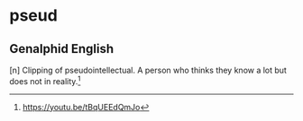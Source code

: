 # pseud
## Genalphid English

[n] Clipping of pseudointellectual. A person who thinks they know a lot but does not in reality.[^1]

[^1]: <https://youtu.be/tBqUEEdQmJo>